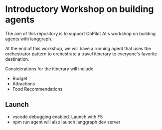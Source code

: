 # Introductory Workshop on building agents
The aim of this repository is to support CoPilot AI's workshop on building agents with langgraph.

At the end of this workshop, we will have a running agent that uses the orchestrator pattern to orchestrate a travel itinerary to everyone's favorite destination.

Considerations for the itinerary will include:
- Budget
- Attractions
- Food Recommendations

## Launch
- vscode debugging enabled. Launch with F5
- npm run agent will also launch langgraph dev server
